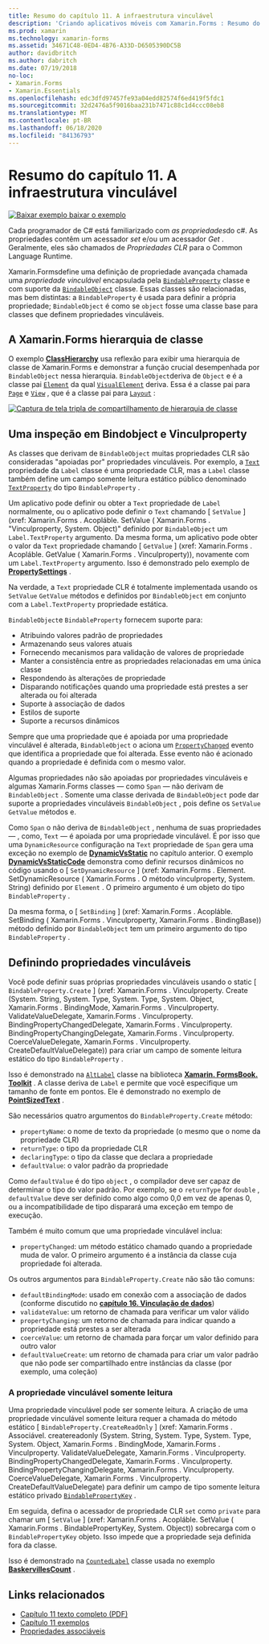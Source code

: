 ```yaml
---
title: Resumo do capítulo 11. A infraestrutura vinculável
description: 'Criando aplicativos móveis com Xamarin.Forms : Resumo do capítulo 11. A infraestrutura vinculável'
ms.prod: xamarin
ms.technology: xamarin-forms
ms.assetid: 34671C48-0ED4-4B76-A33D-D6505390DC5B
author: davidbritch
ms.author: dabritch
ms.date: 07/19/2018
no-loc:
- Xamarin.Forms
- Xamarin.Essentials
ms.openlocfilehash: edc3dfd97457fe93a04edd82574f6ed419f5fdc1
ms.sourcegitcommit: 32d2476a5f9016baa231b7471c88c1d4ccc08eb8
ms.translationtype: MT
ms.contentlocale: pt-BR
ms.lasthandoff: 06/18/2020
ms.locfileid: "84136793"
---
```

# <a name="summary-of-chapter-11-the-bindable-infrastructure"></a>Resumo do capítulo 11. A infraestrutura vinculável

[![Baixar exemplo ](~/media/shared/download.png) baixar o exemplo](https://github.com/xamarin/xamarin-forms-book-samples/tree/master/Chapter11)

Cada programador de C# está familiarizado com *as propriedades*do c#. As propriedades contêm um acessador *set* e/ou um acessador *Get* . Geralmente, eles são chamados de *Propriedades CLR* para o Common Language Runtime.

Xamarin.Formsdefine uma definição de propriedade avançada chamada uma *propriedade vinculável* encapsulada pela [`BindableProperty`](xref:Xamarin.Forms.BindableProperty) classe e com suporte da [`BindableObject`](xref:Xamarin.Forms.BindableObject) classe. Essas classes são relacionadas, mas bem distintas: a `BindableProperty` é usada para definir a própria propriedade; `BindableObject` é como se `object` fosse uma classe base para classes que definem propriedades vinculáveis.

## <a name="the-xamarinforms-class-hierarchy"></a>A Xamarin.Forms hierarquia de classe

O exemplo [**ClassHierarchy**](https://github.com/xamarin/xamarin-forms-book-samples/tree/master/Chapter11/ClassHierarchy) usa reflexão para exibir uma hierarquia de classe de Xamarin.Forms e demonstrar a função crucial desempenhada por `BindableObject` nessa hierarquia. `BindableObject`deriva de `Object` e é a classe pai [`Element`](xref:Xamarin.Forms.Element) da qual [`VisualElement`](xref:Xamarin.Forms.VisualElement) deriva. Essa é a classe pai para [`Page`](xref:Xamarin.Forms.Page) e [`View`](xref:Xamarin.Forms.View) , que é a classe pai para [`Layout`](xref:Xamarin.Forms.Layout) :

[![Captura de tela tripla de compartilhamento de hierarquia de classe](images/ch11fg01-small.png "Compartilhamento de hierarquia de classes")](images/ch11fg01-large.png#lightbox "Compartilhamento de hierarquia de classes")

## <a name="a-peek-into-bindableobject-and-bindableproperty"></a>Uma inspeção em Bindobject e Vinculproperty

As classes que derivam de `BindableObject` muitas propriedades CLR são consideradas "apoiadas por" propriedades vinculáveis. Por exemplo, a [`Text`](xref:Xamarin.Forms.Label.Text) propriedade da `Label` classe é uma propriedade CLR, mas a `Label` classe também define um campo somente leitura estático público denominado [`TextProperty`](xref:Xamarin.Forms.Label.TextProperty) do tipo `BindableProperty` .

Um aplicativo pode definir ou obter a `Text` propriedade de `Label` normalmente, ou o aplicativo pode definir o `Text` chamando [ `SetValue` ] (xref: Xamarin.Forms . Acopláble. SetValue ( Xamarin.Forms . "Vinculproperty, System. Object)" definido por `BindableObject` um `Label.TextProperty` argumento. Da mesma forma, um aplicativo pode obter o valor da `Text` propriedade chamando [ `GetValue` ] (xref: Xamarin.Forms . Acopláble. GetValue ( Xamarin.Forms . Vinculproperty)), novamente com um `Label.TextProperty` argumento. Isso é demonstrado pelo exemplo de [**PropertySettings**](https://github.com/xamarin/xamarin-forms-book-samples/tree/master/Chapter11/PropertySettings) .

Na verdade, a `Text` propriedade CLR é totalmente implementada usando os `SetValue` `GetValue` métodos e definidos por `BindableObject` em conjunto com a `Label.TextProperty` propriedade estática.

`BindableObject`e `BindableProperty` fornecem suporte para:

- Atribuindo valores padrão de propriedades
- Armazenando seus valores atuais
- Fornecendo mecanismos para validação de valores de propriedade
- Manter a consistência entre as propriedades relacionadas em uma única classe
- Respondendo às alterações de propriedade
- Disparando notificações quando uma propriedade está prestes a ser alterada ou foi alterada
- Suporte à associação de dados
- Estilos de suporte
- Suporte a recursos dinâmicos

Sempre que uma propriedade que é apoiada por uma propriedade vinculável é alterada, `BindableObject` o aciona um [`PropertyChanged`](xref:Xamarin.Forms.BindableObject.PropertyChanged) evento que identifica a propriedade que foi alterada. Esse evento não é acionado quando a propriedade é definida com o mesmo valor.

Algumas propriedades não são apoiadas por propriedades vinculáveis e algumas Xamarin.Forms classes &mdash; como `Span` &mdash; não derivam de `BindableObject` . Somente uma classe derivada de `BindableObject` pode dar suporte a propriedades vinculáveis `BindableObject` , pois define os `SetValue` `GetValue` métodos e.

Como `Span` o não deriva de `BindableObject` , nenhuma de suas propriedades &mdash; , como, `Text` &mdash; é apoiada por uma propriedade vinculável. É por isso que uma `DynamicResource` configuração na `Text` propriedade de `Span` gera uma exceção no exemplo de [**DynamicVsStatic**](https://github.com/xamarin/xamarin-forms-book-samples/tree/master/Chapter10/DynamicVsStatic) no capítulo anterior. O exemplo [**DynamicVsStaticCode**](https://github.com/xamarin/xamarin-forms-book-samples/tree/master/Chapter11/DynamicVsStaticCode) demonstra como definir recursos dinâmicos no código usando o [ `SetDynamicResource` ] (xref: Xamarin.Forms . Element. SetDynamicResource ( Xamarin.Forms . O método vinculproperty, System. String) definido por `Element` . O primeiro argumento é um objeto do tipo `BindableProperty` .

Da mesma forma, o [ `SetBinding` ] (xref: Xamarin.Forms . Acopláble. SetBinding ( Xamarin.Forms . Vinculproperty, Xamarin.Forms . BindingBase)) método definido por `BindableObject` tem um primeiro argumento do tipo `BindableProperty` .

## <a name="defining-bindable-properties"></a>Definindo propriedades vinculáveis

Você pode definir suas próprias propriedades vinculáveis usando o static [ `BindableProperty.Create` ] (xref: Xamarin.Forms . Vinculproperty. Create (System. String, System. Type, System. Type, System. Object, Xamarin.Forms . BindingMode, Xamarin.Forms . Vinculproperty. ValidateValueDelegate, Xamarin.Forms . Vinculproperty. BindingPropertyChangedDelegate, Xamarin.Forms . Vinculproperty. BindingPropertyChangingDelegate, Xamarin.Forms . Vinculproperty. CoerceValueDelegate, Xamarin.Forms . Vinculproperty. CreateDefaultValueDelegate)) para criar um campo de somente leitura estático do tipo `BindableProperty` .

Isso é demonstrado na [`AltLabel`](https://github.com/xamarin/xamarin-forms-book-samples/blob/master/Libraries/Xamarin.FormsBook.Toolkit/Xamarin.FormsBook.Toolkit/AltLabel.cs) classe na biblioteca [**Xamarin. FormsBook. Toolkit**](https://github.com/xamarin/xamarin-forms-book-samples/tree/master/Libraries/Xamarin.FormsBook.Toolkit) . A classe deriva de `Label` e permite que você especifique um tamanho de fonte em pontos. Ele é demonstrado no exemplo de [**PointSizedText**](https://github.com/xamarin/xamarin-forms-book-samples/tree/master/Chapter11/PointSizedText) .

São necessários quatro argumentos do `BindableProperty.Create` método:

- `propertyName`: o nome de texto da propriedade (o mesmo que o nome da propriedade CLR)
- `returnType`: o tipo da propriedade CLR
- `declaringType`: o tipo da classe que declara a propriedade
- `defaultValue`: o valor padrão da propriedade

Como `defaultValue` é do tipo `object` , o compilador deve ser capaz de determinar o tipo do valor padrão. Por exemplo, se o `returnType` for `double` , `defaultValue` deve ser definido como algo como 0,0 em vez de apenas 0, ou a incompatibilidade de tipo disparará uma exceção em tempo de execução.

Também é muito comum que uma propriedade vinculável inclua:

- `propertyChanged`: um método estático chamado quando a propriedade muda de valor. O primeiro argumento é a instância da classe cuja propriedade foi alterada.

Os outros argumentos para `BindableProperty.Create` não são tão comuns:

- `defaultBindingMode`: usado em conexão com a associação de dados (conforme discutido no [**capítulo 16. Vinculação de dados**](chapter16.md))
- `validateValue`: um retorno de chamada para verificar um valor válido
- `propertyChanging`: um retorno de chamada para indicar quando a propriedade está prestes a ser alterada
- `coerceValue`: um retorno de chamada para forçar um valor definido para outro valor
- `defaultValueCreate`: um retorno de chamada para criar um valor padrão que não pode ser compartilhado entre instâncias da classe (por exemplo, uma coleção)

### <a name="the-read-only-bindable-property"></a>A propriedade vinculável somente leitura

Uma propriedade vinculável pode ser somente leitura. A criação de uma propriedade vinculável somente leitura requer a chamada do método estático [ `BindableProperty.CreateReadOnly` ] (xref: Xamarin.Forms . Associável. createreadonly (System. String, System. Type, System. Type, System. Object, Xamarin.Forms . BindingMode, Xamarin.Forms . Vinculproperty. ValidateValueDelegate, Xamarin.Forms . Vinculproperty. BindingPropertyChangedDelegate, Xamarin.Forms . Vinculproperty. BindingPropertyChangingDelegate, Xamarin.Forms . Vinculproperty. CoerceValueDelegate, Xamarin.Forms . Vinculproperty. CreateDefaultValueDelegate) para definir um campo de tipo somente leitura estático privado [`BindablePropertyKey`](xref:Xamarin.Forms.BindablePropertyKey) .

Em seguida, defina o acessador de propriedade CLR `set` como `private` para chamar um [ `SetValue` ] (xref: Xamarin.Forms . Acopláble. SetValue ( Xamarin.Forms . BindablePropertyKey, System. Object)) sobrecarga com o `BindablePropertyKey` objeto. Isso impede que a propriedade seja definida fora da classe.

Isso é demonstrado na [`CountedLabel`](https://github.com/xamarin/xamarin-forms-book-samples/blob/master/Libraries/Xamarin.FormsBook.Toolkit/Xamarin.FormsBook.Toolkit/CountedLabel.cs) classe usada no exemplo [**BaskervillesCount**](https://github.com/xamarin/xamarin-forms-book-samples/tree/master/Chapter11/BaskervillesCount) .

## <a name="related-links"></a>Links relacionados

- [Capítulo 11 texto completo (PDF)](https://download.xamarin.com/developer/xamarin-forms-book/XamarinFormsBook-Ch11-Apr2016.pdf)
- [Capítulo 11 exemplos](https://github.com/xamarin/xamarin-forms-book-samples/tree/master/Chapter11)
- [Propriedades associáveis](~/xamarin-forms/xaml/bindable-properties.md)
